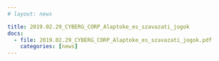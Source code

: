 ```yaml
---
# layout: news

title: 2019.02.29_CYBERG_CORP_Alaptoke_es_szavazati_jogok
docs:
  - file: 2019.02.29_CYBERG_CORP_Alaptoke_es_szavazati_jogok.pdf
    categories: [news]
---
```

